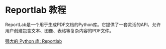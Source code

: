 # Reportlab 教程

<show-structure depth="3"/>

ReportLab是一个用于生成PDF文档的Python库。它提供了一套灵活的API，允许用户创建包含文本、图像、表格等复杂内容的PDF文件。


<seealso>
<category ref="ref_docs">
    <a href="https://mp.weixin.qq.com/s/pynamxQDE-UkSZGGdlB3sA">强大的 Python 库: Reportlab</a>
</category>
<category ref="ref_github">
</category>
<category ref="ref_issues">
</category>
<category ref="ref_hf">
</category>
<category ref="ref_ms">
</category>
</seealso>


